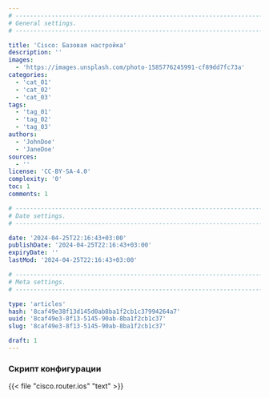 ```yaml
---
# -------------------------------------------------------------------------------------------------------------------- #
# General settings.
# -------------------------------------------------------------------------------------------------------------------- #

title: 'Cisco: Базовая настройка'
description: ''
images:
  - 'https://images.unsplash.com/photo-1585776245991-cf89dd7fc73a'
categories:
  - 'cat_01'
  - 'cat_02'
  - 'cat_03'
tags:
  - 'tag_01'
  - 'tag_02'
  - 'tag_03'
authors:
  - 'JohnDoe'
  - 'JaneDoe'
sources:
  - ''
license: 'CC-BY-SA-4.0'
complexity: '0'
toc: 1
comments: 1

# -------------------------------------------------------------------------------------------------------------------- #
# Date settings.
# -------------------------------------------------------------------------------------------------------------------- #

date: '2024-04-25T22:16:43+03:00'
publishDate: '2024-04-25T22:16:43+03:00'
expiryDate: ''
lastMod: '2024-04-25T22:16:43+03:00'

# -------------------------------------------------------------------------------------------------------------------- #
# Meta settings.
# -------------------------------------------------------------------------------------------------------------------- #

type: 'articles'
hash: '8caf49e38f13d145d0ab8ba1f2cb1c37994264a7'
uuid: '8caf49e3-8f13-5145-90ab-8ba1f2cb1c37'
slug: '8caf49e3-8f13-5145-90ab-8ba1f2cb1c37'

draft: 1
---
```




<!--more-->

### Скрипт конфигурации

{{< file "cisco.router.ios" "text" >}}

